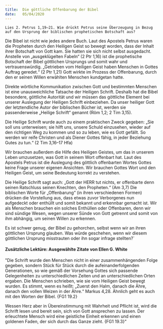```yaml
---
title:  Die göttliche Offenbarung der Bibel
date:   05/04/2020
---
```


`Lies 2. Petrus 1,19–21. Wie drückt Petrus seine Überzeugung in Bezug auf den Ursprung der biblischen prophetischen Botschaft aus?`

Die Bibel ist nicht wie jedes andere Buch. Laut des Apostels Petrus waren die Propheten durch den Heiligen Geist so bewegt worden, dass der Inhalt ihrer Botschaft von Gott kam. Sie hatten sie sich nicht selbst ausgedacht. Anstelle von „ausgeklügelten Fabeln“ (2 Ptr 1,16) ist die prophetische Botschaft der Bibel göttlichen Ursprungs und somit wahr und vertrauenswürdig. „Getrieben vom Heiligen Geist haben Menschen in Gottes Auftrag geredet.“ (2 Ptr 1,21) Gott wirkte im Prozess der Offenbarung, durch den er seinen Willen erwählten Menschen kundgetan hatte.

Direkte wörtliche Kommunikation zwischen Gott und bestimmten Menschen ist eine unausweichliche Tatsache der Heiligen Schrift. Deshalb hat die Bibel besondere, göttliche Autorität und wir müssen das göttliche Element bei unserer Auslegung der Heiligen Schrift einbeziehen. Da unser heiliger Gott der letztendliche Autor der biblischen Bücher ist, werden sie passenderweise „Heilige Schrift“ genannt (Röm 1,2; 2 Tim 3,15).

Die Heilige Schrift wurde auch zu einem praktischen Zweck gegeben: „Sie soll uns unterweisen; sie hilft uns, unsere Schuld einzusehen, wieder auf den richtigen Weg zu kommen und so zu leben, wie es Gott gefällt. So werden wir reife Christen und als Diener Gottes fähig, in jeder Beziehung Gutes zu tun.“ (2 Tim 3,16–17 Hfa)

Wir brauchen außerdem die Hilfe des Heiligen Geistes, um das in unserem Leben umzusetzen, was Gott in seinem Wort offenbart hat. Laut des Apostels Petrus ist die Auslegung des göttlich offenbarten Wortes Gottes keine Frage unserer eigenen Ansichten. Wir brauchen Gottes Wort und den Heiligen Geist, um seine Bedeutung korrekt zu verstehen.

Die Heilige Schrift sagt auch: „Gott der HERR tut nichts, er offenbarte denn seinen Ratschluss seinen Knechten, den Propheten.“ (Am 3,7) Die biblischen Worte für „Offenbarung“ (in ihren verschiedenen Formen) drücken die Vorstellung aus, dass etwas zuvor Verborgenes nun aufgedeckt oder enthüllt und somit bekannt und erkennbar gemacht ist. Wir als Menschen brauchen ein solches Enthüllen oder Offenbaren, denn wir sind sündige Wesen, wegen unserer Sünde von Gott getrennt und somit von ihm abhängig, um seinen Willen zu erkennen.

Es ist schwer genug, der Bibel zu gehorchen, selbst wenn wir an ihren göttlichen Ursprung glauben. Was würde geschehen, wenn wir diesem göttlichen Ursprung misstrauten oder ihn sogar infrage stellten?`

#### Zusätzliche Lektüre: Ausgewählte Zitate von Ellen G. White

"Die Schrift wurde den Menschen nicht in einer zusammenhängenden Folge gegeben, sondern Stück für Stück durch die aufeinanderfolgenden Generationen, so wie gemäß der Vorsehung Gottes sich passende Gelegenheiten zu unterschiedlichen Zeiten und an unterschiedlichen Orten ergaben. Die Menschen schrieben, wie sie vom Heiligen Geist bewegt wurden. Es stimmt, wenn es heißt: „Zuerst den Halm, danach die Ähre, danach den vollen Weizen in der Ähre.“ Markus 4,28. Ähnlich geht es auch mit den Worten der Bibel. {FG1 19.2}

Wessen Herz aber in Übereinstimmung mit Wahrheit und Pflicht ist, wird die Schrift lesen und bereit sein, sich von Gott ansprechen zu lassen. Der erleuchtete Mensch wird eine geistliche Einheit erkennen und einen goldenen Faden, der sich durch das Ganze zieht. {FG1 19.3}"